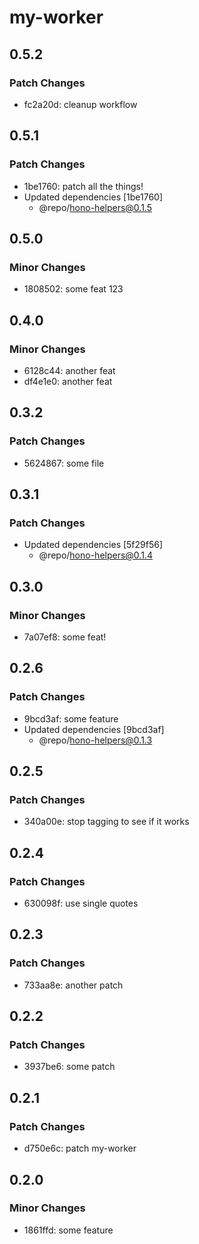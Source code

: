 # my-worker

## 0.5.2

### Patch Changes

- fc2a20d: cleanup workflow

## 0.5.1

### Patch Changes

- 1be1760: patch all the things!
- Updated dependencies [1be1760]
  - @repo/hono-helpers@0.1.5

## 0.5.0

### Minor Changes

- 1808502: some feat 123

## 0.4.0

### Minor Changes

- 6128c44: another feat
- df4e1e0: another feat

## 0.3.2

### Patch Changes

- 5624867: some file

## 0.3.1

### Patch Changes

- Updated dependencies [5f29f56]
  - @repo/hono-helpers@0.1.4

## 0.3.0

### Minor Changes

- 7a07ef8: some feat!

## 0.2.6

### Patch Changes

- 9bcd3af: some feature
- Updated dependencies [9bcd3af]
  - @repo/hono-helpers@0.1.3

## 0.2.5

### Patch Changes

- 340a00e: stop tagging to see if it works

## 0.2.4

### Patch Changes

- 630098f: use single quotes

## 0.2.3

### Patch Changes

- 733aa8e: another patch

## 0.2.2

### Patch Changes

- 3937be6: some patch

## 0.2.1

### Patch Changes

- d750e6c: patch my-worker

## 0.2.0

### Minor Changes

- 1861ffd: some feature
